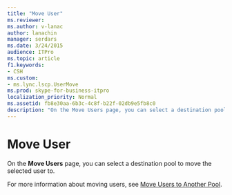 ```yaml
---
title: "Move User"
ms.reviewer: 
ms.author: v-lanac
author: lanachin
manager: serdars
ms.date: 3/24/2015
audience: ITPro
ms.topic: article
f1.keywords:
- CSH
ms.custom:
- ms.lync.lscp.UserMove
ms.prod: skype-for-business-itpro
localization_priority: Normal
ms.assetid: fb8e30aa-6b3c-4c8f-b22f-02db9e5fb8c0
description: "On the Move Users page, you can select a destination pool to move the selected user to."
---
```


# Move User

On the **Move Users** page, you can select a destination pool to move the selected user to.

For more information about moving users, see [Move Users to Another Pool](https://technet.microsoft.com/library/e7b4968c-0e9d-4d56-b5f1-9edf0f7206f8.aspx).


